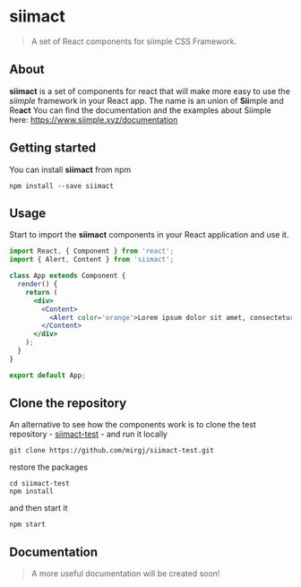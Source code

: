 # siimact
> A set of React components for siimple CSS Framework.  

## About
**siimact** is a set of components for react that will make more easy to use the _siimple_ framework in your React app. The name is an union of **Sii**mple and Re**act**
You can find the documentation and the examples about Siimple here: https://www.siimple.xyz/documentation

## Getting started
You can install **siimact** from npm

```
npm install --save siimact
```

## Usage
Start to import the **siimact** components in your React application and use it.

```jsx
import React, { Component } from 'react';
import { Alert, Content } from 'siimact';

class App extends Component {
  render() {
    return (
      <div>
        <Content>
          <Alert color='orange'>Lorem ipsum dolor sit amet, consectetur adipiscing elit...</Alert>
        </Content>
      </div>
    );
  }
}

export default App;
```

## Clone the repository
An alternative to see how the components work is to clone the test repository - [siimact-test](https://github.com/mirgj/siimact-test) - and run it locally 

```
git clone https://github.com/mirgj/siimact-test.git
```

restore the packages

```
cd siimact-test
npm install 
```

and then start it

```
npm start
```

## Documentation

> A more useful documentation will be created soon!
